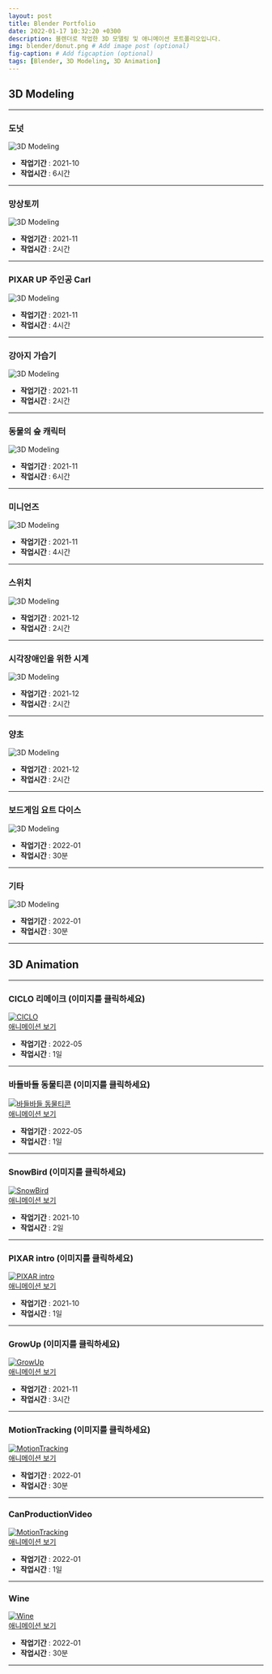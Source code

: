 ```yaml
---
layout: post
title: Blender Portfolio
date: 2022-01-17 10:32:20 +0300
description: 블렌더로 작업한 3D 모델링 및 애니메이션 포트폴리오입니다.
img: blender/donut.png # Add image post (optional)
fig-caption: # Add figcaption (optional)
tags: [Blender, 3D Modeling, 3D Animation]
---
```


## 3D Modeling

---
### 도넛

![3D Modeling]({{site.baseurl}}/assets/img/blender/donut.png)

* **작업기간**   : 2021-10  
* **작업시간** : 6시간

---


### 망상토끼

![3D Modeling]({{site.baseurl}}/assets/img/blender/Rabbit1.png)  

* **작업기간**   : 2021-11  
* **작업시간** : 2시간  

---

### PIXAR UP 주인공 Carl

![3D Modeling]({{site.baseurl}}/assets/img/blender/carl.png)

* **작업기간**   : 2021-11
* **작업시간** : 4시간

---

### 강아지 가습기

![3D Modeling]({{site.baseurl}}/assets/img/blender/product1.png)

* **작업기간**   : 2021-11
* **작업시간** : 2시간

---

### 동물의 숲 캐릭터

![3D Modeling]({{site.baseurl}}/assets/img/blender/ac_character.png)

* **작업기간** : 2021-11
* **작업시간** : 6시간

---

### 미니언즈

![3D Modeling]({{site.baseurl}}/assets/img/blender/result.png)

* **작업기간** : 2021-11
* **작업시간** : 4시간

---

### 스위치

![3D Modeling]({{site.baseurl}}/assets/img/blender/nintendo_switch.png)

* **작업기간** : 2021-12
* **작업시간** : 2시간

---

### 시각장애인을 위한 시계

![3D Modeling]({{site.baseurl}}/assets/img/blender/watch.png)

* **작업기간** : 2021-12
* **작업시간** : 2시간

---

### 양초

![3D Modeling]({{site.baseurl}}/assets/img/blender/candle.png)

* **작업기간** : 2021-12
* **작업시간** : 2시간

---

### 보드게임 요트 다이스

![3D Modeling]({{site.baseurl}}/assets/img/blender/yacht.png)

* **작업기간** : 2022-01
* **작업시간** : 30분

---

### 기타

![3D Modeling]({{site.baseurl}}/assets/img/blender/Crafter.png)

* **작업기간** : 2022-01
* **작업시간** : 30분

---

## 3D Animation
---  

### CICLO 리메이크 (이미지를 클릭하세요)

[![CICLO](http://img.youtube.com/vi/vqGAFCN0rQ0/0.jpg)](https://youtu.be/vqGAFCN0rQ0)     
[애니메이션 보기](https://youtu.be/vqGAFCN0rQ0)   

* **작업기간** : 2022-05
* **작업시간** : 1일

---  

### 바들바들 동물티콘 (이미지를 클릭하세요)

[![바들바들 동물티콘](http://img.youtube.com/vi/QR8ah2p9Vqs/0.jpg)](https://youtu.be/QR8ah2p9Vqs)     
[애니메이션 보기](https://youtu.be/QR8ah2p9Vqs)   

* **작업기간** : 2022-05
* **작업시간** : 1일

---

### SnowBird (이미지를 클릭하세요)

[![SnowBird](http://img.youtube.com/vi/8K9n7ZN4TpA/0.jpg)](https://youtu.be/8K9n7ZN4TpA?t=0s)     
[애니메이션 보기](https://youtu.be/8K9n7ZN4TpA?t=0s)   

* **작업기간** : 2021-10
* **작업시간** : 2일

---  

### PIXAR intro (이미지를 클릭하세요)

[![PIXAR intro](http://img.youtube.com/vi/RCOWq9-OsSs/0.jpg)](https://youtu.be/RCOWq9-OsSs?t=0s)    
[애니메이션 보기](https://youtu.be/RCOWq9-OsSs?t=0s)   

* **작업기간** : 2021-10
* **작업시간** : 1일

---  

### GrowUp (이미지를 클릭하세요)

[![GrowUp](http://img.youtube.com/vi/ETp9g0zE_zM/0.jpg)](https://youtu.be/ETp9g0zE_zM?t=0s)     
[애니메이션 보기](https://youtu.be/ETp9g0zE_zM?t=0s)   

* **작업기간** : 2021-11
* **작업시간** : 3시간

---  

### MotionTracking (이미지를 클릭하세요)

[![MotionTracking](http://img.youtube.com/vi/4amCqOMc62o/0.jpg)](https://youtu.be/4amCqOMc62o?t=0s)     
[애니메이션 보기](https://youtu.be/4amCqOMc62o?t=0s)   

* **작업기간** : 2022-01
* **작업시간** : 30분

---  

### CanProductionVideo

[![MotionTracking](http://img.youtube.com/vi/j1MVQL0V14Q/0.jpg)](https://youtu.be/j1MVQL0V14Q?t=0s)   
[애니메이션 보기](https://youtu.be/j1MVQL0V14Q?t=0s)   

* **작업기간** : 2022-01
* **작업시간** : 1일

---  


### Wine

[![Wine](http://img.youtube.com/vi/pdX-uglZwZw/0.jpg)](https://youtu.be/pdX-uglZwZw?t=0s)    
[애니메이션 보기](https://youtu.be/pdX-uglZwZw?t=0s)   

* **작업기간** : 2022-01
* **작업시간** : 30분

---  


